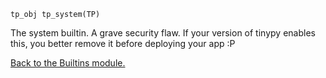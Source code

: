 `tp_obj tp_system(TP) `


The system builtin. A grave security flaw. If your version of tinypy
enables this, you better remove it before deploying your app :P


[Back to the Builtins module.](Builtins.md)